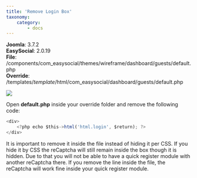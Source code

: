 ```yaml
---
title: 'Remove Login Box'
taxonomy:
    category:
        - docs
---
```


**Joomla**: 3.7.2</br>
**EasySocial**: 2.0.19</br>
**File**: /components/com_easysocial/themes/wireframe/dashboard/guests/default.php</br>
**Override**: /templates/_template_/html/com_easysocial/dashboard/guests/default.php</br>

![](https://customizings.net/imgs/login-box.png)

Open **default.php** inside your override folder and remove the following code:

```js
<div>
	<?php echo $this->html('html.login', $return); ?>
</div>
```

It is important to remove it inside the file instead of hiding it per CSS. If you hide it by CSS the reCaptcha will still remain inside the box though it is hidden. Due to that you will not be able to have a quick register module with another reCaptcha there. If you remove the line inside the file, the reCaptcha will work fine inside your quick register module.
